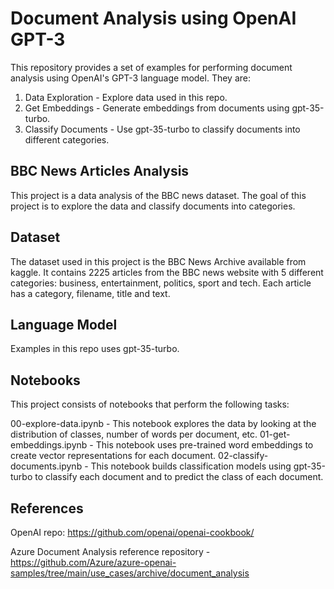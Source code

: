 # Document Analysis using OpenAI GPT-3
This repository provides a set of examples for performing document analysis using OpenAI's GPT-3 language model. They are:

1. Data Exploration - Explore data used in this repo.
2. Get Embeddings - Generate embeddings from documents using gpt-35-turbo.
3. Classify Documents - Use gpt-35-turbo to classify documents into different categories.

## BBC News Articles Analysis
This project is a data analysis of the BBC news dataset. The goal of this project is to explore the data and classify documents into categories.

## Dataset
The dataset used in this project is the BBC News Archive available from kaggle. It contains 2225 articles from the BBC news website with 5 different categories: business, entertainment, politics, sport and tech. Each article has a category, filename, title and text.

## Language Model
Examples in this repo uses gpt-35-turbo.

## Notebooks
This project consists of notebooks that perform the following tasks:

00-explore-data.ipynb - This notebook explores the data by looking at the distribution of classes, number of words per document, etc.
01-get-embeddings.ipynb - This notebook uses pre-trained word embeddings to create vector representations for each document.
02-classify-documents.ipynb - This notebook builds classification models using gpt-35-turbo to classify each document and to predict the class of each document.

## References
OpenAI repo: https://github.com/openai/openai-cookbook/

Azure Document Analysis reference repository - https://github.com/Azure/azure-openai-samples/tree/main/use_cases/archive/document_analysis
